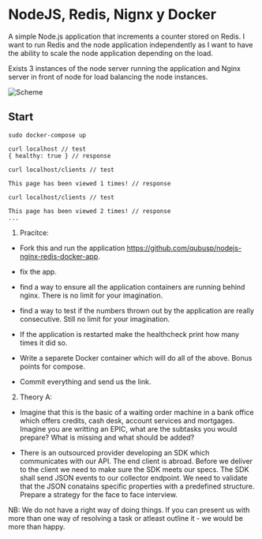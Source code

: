 # NodeJS, Redis, Nignx y Docker

A simple Node.js application that increments a counter stored on Redis.
I want to run Redis and the node application independently as I want to have
the ability to scale the node application depending on the load.

Exists 3 instances of the node server running the application and Nginx server
in front of node for load balancing the node instances.


![Scheme](Docker.png)

## Start
```
sudo docker-compose up
```

```
curl localhost // test
{ healthy: true } // response
```

```
curl localhost/clients // test

This page has been viewed 1 times! // response

curl localhost/clients // test

This page has been viewed 2 times! // response
...
```

1. Pracitce:


- Fork this and run the application https://github.com/qubusp/nodejs-nginx-redis-docker-app. 

 
- fix the app. 

- find a way to ensure all the application containers are running behind nginx. There is no limit for your imagination.

- find a way to test if the numbers thrown out by the application are really consecutive. Still no limit for your imagination. 

- If the application is restarted make the healthcheck print how many times it did so. 

- Write a separete Docker container which will do all of the above. Bonus points for compose. 

- Commit everything and send us the link. 

2. Theory A:


- Imagine that this is the basic of a waiting order machine in a bank office which offers credits, cash desk, account services and mortgages.  Imagine you are writting an EPIC, what are the subtasks you would prepare? What is missing and what should be added?

- There is an outsourced provider developing an SDK  which communicates with our API. The end client is abroad. Before we deliver to the client we need to make sure the SDK meets our specs. The SDK shall send JSON events to our collector endpoint. We need to validate that the JSON conatains specific properties with a predefined structure.  Prepare a strategy for the face to face interview.

NB: We do not have a right way of doing things. If you can present us with more than one way of resolving a task or atleast outline it - we would be more than happy. 